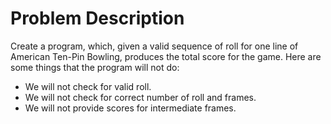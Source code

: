 Problem Description
==
Create a program, which, given a valid sequence of roll for one line of American Ten-Pin Bowling, produces the total score for the game. Here are some things that the program will not do:

* We will not check for valid roll.
* We will not check for correct number of roll and frames.
* We will not provide scores for intermediate frames.